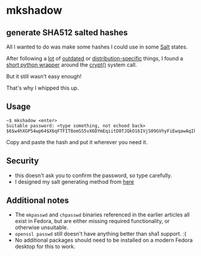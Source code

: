 # mkshadow

## generate SHA512 salted hashes

All I wanted to do was make some hashes I could use in some [Salt](http://www.saltstack.com) states.

After following a [lot](http://blog.loftninjas.org/2009/12/07/scripting-the-root-password-on-ubuntu-910-karmic/) of [outdated](http://www.linuxquestions.org/questions/linux-general-1/what-is-used-to-create-the-shadow-password-hash-602739/) or [distribution-specific](http://ubuntuforums.org/showthread.php?t=1169551) things, I found a [short python wrapper](http://alotofbytes.blogspot.com/2011/01/how-to-generate-encrypted-shadow.html) around the [crypt()](http://linux.die.net/man/3/crypt) system call.

But it still wasn't easy enough!

That's why I whipped this up.

## Usage

```
~$ mkshadow <enter>
Suitable password: <type something, not echoed back>
$6$w4hXGP54wp64$X6qFTFIT8omSS5vX6DYmEqiitD8TJQkO16IVjS09GVhyFiEwqawAqIkNMCwFZb3ylJTJpufDK2kGZXE99LIJ.0
```

Copy and paste the hash and put it wherever you need it.

## Security

* this doesn't ask you to confirm the password, so type carefully.
* I designed my salt generating method from [here](https://stackoverflow.com/a/10445962)

## Additional notes

* The `mkpasswd` and `chpasswd` binaries referenced in the earlier articles all exist in Fedora, but are either missing required functionality, or otherwise unsuitable.
* `openssl passwd` still doesn't have anything better than sha1 support. :(
* No additional packages should need to be installed on a modern Fedora desktop for this to work.
